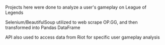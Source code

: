 Projects here were done to analyze a user's gameplay on League of Legends

Selenium/BeautifulSoup utilized to web scrape OP.GG, and then transformed into Pandas DataFrame

API also used to access data from Riot for specific user gameplay analysis
